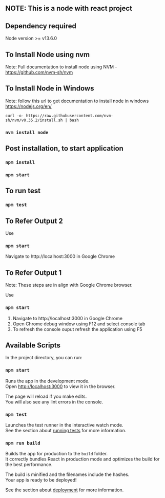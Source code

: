
## NOTE: This is a node with react project

Dependency required
-------------------------

Node version >= v13.6.0

To Install Node using nvm
----------------------------------
Note: Full documentation to install node using NVM - https://github.com/nvm-sh/nvm

To Install Node in Windows
----------------------------------
Note: follow this url to get documentation to install node in windows https://nodejs.org/en/

`curl -o- https://raw.githubusercontent.com/nvm-sh/nvm/v0.35.2/install.sh | bash`

### `nvm install node`

Post installation, to start application
---------------------------------------------
### `npm install`
### `npm start`

To run test
---------------
### `npm test`


To Refer Output 2
----------------------
Use
### `npm start`
Navigate to http://localhost:3000 in Google Chrome

To Refer Output 1
----------------------
Note: These steps are in align with Google Chrome browser.

Use
### `npm start`

1. Navigate to http://localhost:3000 in Google Chrome
2. Open Chrome debug window using F12 and select console tab
3. To refresh the console ouput refresh the application using F5


## Available Scripts

In the project directory, you can run:

### `npm start`

Runs the app in the development mode.<br />
Open [http://localhost:3000](http://localhost:3000) to view it in the browser.

The page will reload if you make edits.<br />
You will also see any lint errors in the console.

### `npm test`

Launches the test runner in the interactive watch mode.<br />
See the section about [running tests](https://facebook.github.io/create-react-app/docs/running-tests) for more information.

### `npm run build`

Builds the app for production to the `build` folder.<br />
It correctly bundles React in production mode and optimizes the build for the best performance.

The build is minified and the filenames include the hashes.<br />
Your app is ready to be deployed!

See the section about [deployment](https://facebook.github.io/create-react-app/docs/deployment) for more information.


